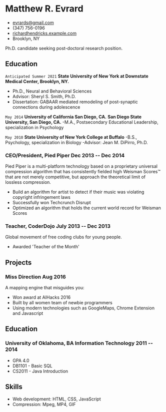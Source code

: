 <!-- The (first) h1 will be used as the <title> of the HTML page -->
# Matthew R. Evrard

<!-- The unordered list immediately after the h1 will be formatted on a single
line. It is intended to be used for contact details -->
- <evrards@gmail.com>
- (347) 756-0196
- [richardhendricks.example.com](http://richardhendricks.example.com)
- Brooklyn, NY

<!-- The paragraph after the h1 and ul and before the first h2 is optional. It
is intended to be used for a short summary. -->
Ph.D. candidate seeking post-doctoral research position. 

## Education

`Anticipated Summer 2021`
__State University of New York at Downstate Medical Center, Brooklyn, NY.__
- Ph.D., Neural and Behavioral Sciences
- Advisor: Sheryl S. Smith, Ph.D.
- Dissertation: GABAAR mediated remodeling of post-synaptic connections during adolescence 



`May 2014`
__University of California San Diego, CA.__
__San Diego State University, San Diego, CA.__ 
-M.A., Postsecondary Educational Leadership, specialization in Psychology

`May 2010`
__State University of New York College at Buffalo__
-B.S., Psychology, specialization in Biology
-Advisor: Jean M. DiPirro, Ph.D.

<!-- You have to wrap the "left" and "right" half of these headings in spans by
hand -->
### <span>CEO/President, Pied Piper</span> <span>Dec 2013 -- Dec 2014</span>

Pied Piper is a multi-platform technology based on a proprietary universal
compression algorithm that has consistently fielded high Weisman Scores™ that
are not merely competitive, but approach the theoretical limit of lossless
compression.

 - Build an algorithm for artist to detect if their music was violating
   copyright infringement laws
 - Successfully won Techcrunch Disrupt
 - Optimized an algorithm that holds the current world record for Weisman Scores

### <span>Teacher, CoderDojo</span> <span>July 2013 -- Dec 2013</span>

Global movement of free coding clubs for young people.

 - Awarded 'Teacher of the Month'

## Projects

### <span>Miss Direction</span> <span>Aug 2016</span>

A mapping engine that misguides you:

   - Won award at AIHacks 2016
   - Built by all women team of newbie programmers
   - Using modern technologies such as GoogleMaps, Chrome Extension and Javascript

## Education

### <span>University of Oklahoma, BA Information Technology</span> <span>2011 -- 2014</span>

  - GPA 4.0
  - DB1101 - Basic SQL
  - CS2011 - Java Introduction

## Skills

 - Web development: HTML, CSS, JavaScript
 - Compression: Mpeg, MP4, GIF
